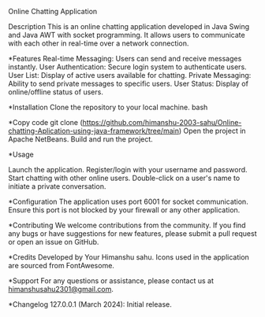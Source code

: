 Online Chatting Application

Description
This is an online chatting application developed in Java Swing and Java AWT with socket programming. 
It allows users to communicate with each other in real-time over a network connection.

*Features
Real-time Messaging: Users can send and receive messages instantly.
User Authentication: Secure login system to authenticate users.
User List: Display of active users available for chatting.
Private Messaging: Ability to send private messages to specific users.
User Status: Display of online/offline status of users.

*Installation
Clone the repository to your local machine.
bash

*Copy code
git clone (https://github.com/himanshu-2003-sahu/Online-chatting-Aplication-using-java-framework/tree/main)
Open the project in Apache NetBeans.
Build and run the project.

*Usage

Launch the application.
Register/login with your username and password.
Start chatting with other online users.
Double-click on a user's name to initiate a private conversation.

*Configuration
The application uses port  6001  for socket communication. Ensure this port is not blocked by your firewall or any other application.

*Contributing
We welcome contributions from the community. If you find any bugs or have suggestions for new features, please submit a pull request or open an issue on GitHub.

*Credits
Developed by Your Himanshu sahu.
Icons used in the application are sourced from FontAwesome.

*Support
For any questions or assistance, please contact us at himanshusahu2301@gmail.com.

*Changelog
127.0.0.1 (March 2024):
Initial release.
